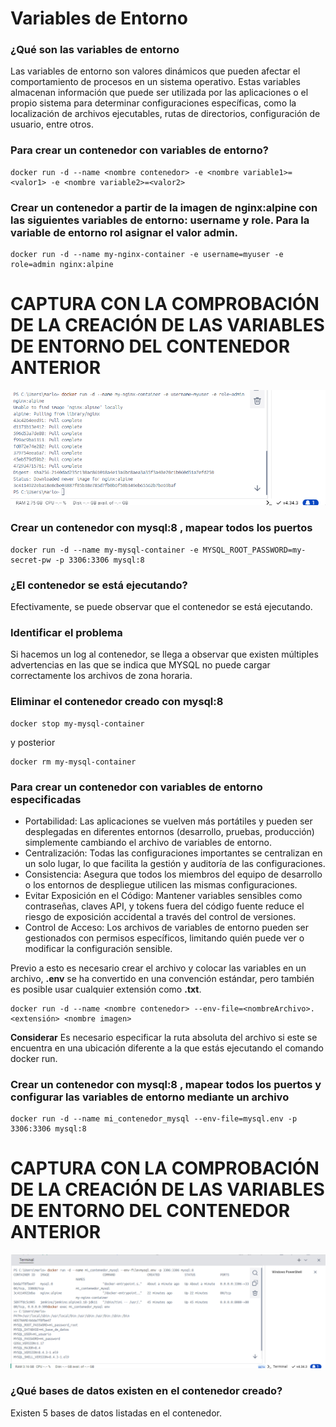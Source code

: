 # Variables de Entorno
### ¿Qué son las variables de entorno
Las variables de entorno son valores dinámicos que pueden afectar el comportamiento de procesos en un sistema operativo. Estas variables almacenan información que puede ser utilizada por las aplicaciones o el propio sistema para determinar configuraciones específicas, como la localización de archivos ejecutables, rutas de directorios, configuración de usuario, entre otros.

### Para crear un contenedor con variables de entorno?

```
docker run -d --name <nombre contenedor> -e <nombre variable1>=<valor1> -e <nombre variable2>=<valor2>
```

### Crear un contenedor a partir de la imagen de nginx:alpine con las siguientes variables de entorno: username y role. Para la variable de entorno rol asignar el valor admin.

```
docker run -d --name my-nginx-container -e username=myuser -e role=admin nginx:alpine
```

# CAPTURA CON LA COMPROBACIÓN DE LA CREACIÓN DE LAS VARIABLES DE ENTORNO DEL CONTENEDOR ANTERIOR
![Imagen](img/VariableEntorno.png)
### Crear un contenedor con mysql:8 , mapear todos los puertos
```
docker run -d --name my-mysql-container -e MYSQL_ROOT_PASSWORD=my-secret-pw -p 3306:3306 mysql:8
```
### ¿El contenedor se está ejecutando?
Efectivamente, se puede observar que el contenedor se está ejecutando.

### Identificar el problema
Si hacemos un log al contenedor, se llega a observar que existen múltiples advertencias en las que se indica que MYSQL no puede cargar correctamente los archivos de zona horaria.

### Eliminar el contenedor creado con mysql:8 
```
docker stop my-mysql-container
```
y posterior
```
docker rm my-mysql-container
```

### Para crear un contenedor con variables de entorno especificadas
- Portabilidad: Las aplicaciones se vuelven más portátiles y pueden ser desplegadas en diferentes entornos (desarrollo, pruebas, producción) simplemente cambiando el archivo de variables de entorno.
- Centralización: Todas las configuraciones importantes se centralizan en un solo lugar, lo que facilita la gestión y auditoría de las configuraciones.
- Consistencia: Asegura que todos los miembros del equipo de desarrollo o los entornos de despliegue utilicen las mismas configuraciones.
- Evitar Exposición en el Código: Mantener variables sensibles como contraseñas, claves API, y tokens fuera del código fuente reduce el riesgo de exposición accidental a través del control de versiones.
- Control de Acceso: Los archivos de variables de entorno pueden ser gestionados con permisos específicos, limitando quién puede ver o modificar la configuración sensible.

Previo a esto es necesario crear el archivo y colocar las variables en un archivo, **.env** se ha convertido en una convención estándar, pero también es posible usar cualquier extensión como **.txt**.
```
docker run -d --name <nombre contenedor> --env-file=<nombreArchivo>.<extensión> <nombre imagen>
```
**Considerar**
Es necesario especificar la ruta absoluta del archivo si este se encuentra en una ubicación diferente a la que estás ejecutando el comando docker run.

### Crear un contenedor con mysql:8 , mapear todos los puertos y configurar las variables de entorno mediante un archivo
```
docker run -d --name mi_contenedor_mysql --env-file=mysql.env -p 3306:3306 mysql:8
```

# CAPTURA CON LA COMPROBACIÓN DE LA CREACIÓN DE LAS VARIABLES DE ENTORNO DEL CONTENEDOR ANTERIOR 
![ImagenComprobacion](img/ComprobacionMYSQL8.png)
### ¿Qué bases de datos existen en el contenedor creado?
Existen 5 bases de datos listadas en el contenedor.
